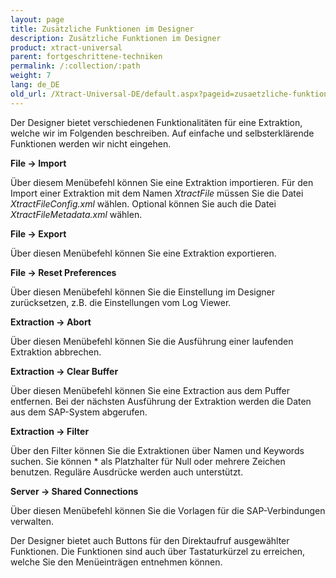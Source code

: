 ```yaml
---
layout: page
title: Zusätzliche Funktionen im Designer
description: Zusätzliche Funktionen im Designer
product: xtract-universal
parent: fortgeschrittene-techniken
permalink: /:collection/:path
weight: 7
lang: de_DE
old_url: /Xtract-Universal-DE/default.aspx?pageid=zusaetzliche-funktionen-im-designer
---
```


Der Designer bietet verschiedenen Funktionalitäten für eine Extraktion, welche wir im Folgenden beschreiben. Auf einfache und selbsterklärende Funktionen werden wir nicht eingehen. 

**File -> Import**

Über diesem Menübefehl können Sie eine Extraktion importieren. Für den Import einer Extraktion mit dem Namen *XtractFile* müssen Sie die Datei *XtractFileConfig.xml* wählen. Optional können Sie auch die Datei *XtractFileMetadata.xml* wählen.

**File -> Export**

Über diesen Menübefehl können Sie eine Extraktion exportieren.

**File -> Reset Preferences**

Über diesen Menübefehl können Sie die Einstellung im Designer zurücksetzen, z.B. die Einstellungen vom Log Viewer.

**Extraction -> Abort**

Über diesen Menübefehl können Sie die Ausführung einer laufenden Extraktion abbrechen.

**Extraction -> Clear Buffer**

Über diesen Menübefehl können Sie eine Extraction aus dem Puffer entfernen. Bei der nächsten Ausführung der Extraktion werden die Daten aus dem SAP-System abgerufen.

**Extraction -> Filter**

Über den Filter können Sie die Extraktionen über Namen und Keywords suchen. Sie können * als Platzhalter für Null oder mehrere Zeichen benutzen. Reguläre Ausdrücke werden auch unterstützt.

**Server -> Shared Connections**

Über diesen Menübefehl können Sie die Vorlagen für die SAP-Verbindungen verwalten.

Der Designer bietet auch Buttons für den Direktaufruf ausgewählter Funktionen. Die Funktionen sind auch über Tastaturkürzel zu erreichen, welche Sie den Menüeinträgen entnehmen können.